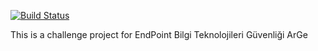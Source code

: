 [![Build Status](https://travis-ci.org/incendies/challenge-go.svg?branch=master)](https://travis-ci.org/incendies/challenge-go)

This is a challenge project for EndPoint Bilgi Teknolojileri Güvenliği ArGe
